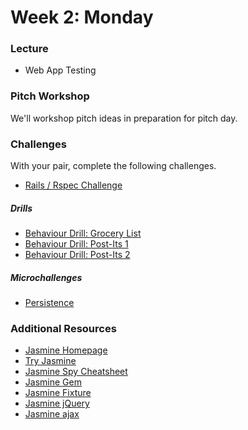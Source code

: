 # Week 2: Monday

### Lecture

- Web App Testing

### Pitch Workshop

We'll workshop pitch ideas in preparation for pitch day.

### Challenges

With your pair, complete the following challenges.

- [Rails / Rspec Challenge](../../../../rails-with-rspec-challenge)

##### Drills

- [Behaviour Drill: Grocery List](../../../../behavior-drill-grocery-list-challenge)
- [Behaviour Drill: Post-Its 1](../../../../behavior-drill-post-it-board-v1-challenge)
- [Behaviour Drill: Post-Its 2](../../../../behavior-drill-post-it-board-v2-challenge)

##### Microchallenges

- [Persistence](../microchallenges/wk2-d2-persistence.md)

### Additional Resources

- [Jasmine Homepage](http://jasmine.github.io/)
- [Try Jasmine](http://tryjasmine.com/)
- [Jasmine Spy Cheatsheet](http://tobyho.com/2011/12/15/jasmine-spy-cheatsheet/)
- [Jasmine Gem](https://github.com/pivotal/jasmine-gem)
- [Jasmine Fixture](https://github.com/searls/jasmine-fixture)
- [Jasmine jQuery](https://github.com/velesin/jasmine-jquery)
- [Jasmine ajax](https://github.com/pivotal/jasmine-ajax)

